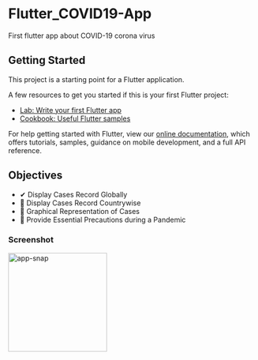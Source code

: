 # Flutter_COVID19-App

First flutter app about COVID-19 corona virus

## Getting Started

This project is a starting point for a Flutter application.

A few resources to get you started if this is your first Flutter project:

- [Lab: Write your first Flutter app](https://flutter.dev/docs/get-started/codelab)
- [Cookbook: Useful Flutter samples](https://flutter.dev/docs/cookbook)

For help getting started with Flutter, view our
[online documentation](https://flutter.dev/docs), which offers tutorials,
samples, guidance on mobile development, and a full API reference.

## Objectives

- ✔ Display Cases Record Globally
- 🤞 Display Cases Record Countrywise
- 🤞 Graphical Representation of Cases
- 🤞 Provide Essential Precautions during a Pandemic

### Screenshot
<img src="https://user-images.githubusercontent.com/46846821/77954933-d6350700-72e8-11ea-921b-963572f5f74a.png" alt="app-snap" width="200"/>
